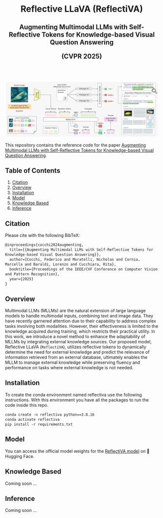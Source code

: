 
<div align="center">
  <h1>Reflective LLaVA (ReflectiVA)</h1>
  <h2>Augmenting Multimodal LLMs with Self-Reflective Tokens for Knowledge-based Visual Question Answering

  (CVPR 2025)
  </h2>
   
</div>

<br></br>
<p align="center">
  <img src="images/model.png" alt="reflectiva" width="820" />

</p> 

This repository contains the reference code for the paper [Augmenting Multimodal LLMs with Self-Reflective Tokens for Knowledge-based Visual Question Answering](https://arxiv.org/abs/2411.16863).

## Table of Contents

1. [Citation](#citation)
2. [Overview](#overview)
3. [Installation](#installation)
4. [Model](#model)
5. [Knowledge Based](#knowledge-based)
6. [Inference](#inference)

## Citation

Please cite with the following BibTeX:
```
@inproceedings{cocchi2024augmenting,
  title={{Augmenting Multimodal LLMs with Self-Reflective Tokens for Knowledge-based Visual Question Answering}},
  author={Cocchi, Federico and Moratelli, Nicholas and Cornia, Marcella and Baraldi, Lorenzo and Cucchiara, Rita},
  booktitle={Proceedings of the IEEE/CVF Conference on Computer Vision and Pattern Recognition},
  year={2025}
}
```

## Overview
Multimodal LLMs (MLLMs) are the natural extension of
large language models to handle multimodal inputs, combining text and image data. 
They have recently garnered attention due to their capability to address complex tasks involving both modalities. 
However, their effectiveness is limited to the knowledge acquired during training, which restricts their practical utility. 
In this work, we introduce a novel method to enhance the adaptability of MLLMs by integrating external knowledge sources. 
Our proposed model, Reflective LLaVA (```ReflectiVA```), utilizes reflective tokens to dynamically determine the need for external knowledge 
and predict the relevance of information retrieved from an external database, ultimately enables the MLLM to manage external knowledge 
while preserving fluency and performance on tasks where external knowledge is not needed.

## Installation
To create the conda environment named reflectiva use the following instructions.
With this environment you have all the packages to run the code inside this repo. 
```
conda create -n reflectiva python==3.8.16
conda activate reflectiva
pip install -r requirements.txt
```

## Model

You can access the official model weights for the [ReflectiVA model](https://huggingface.co/aimagelab/ReflectiVA) on 🤗 Hugging Face.

## Knowledge Based
Coming soon ...

## Inference
Coming soon ...
